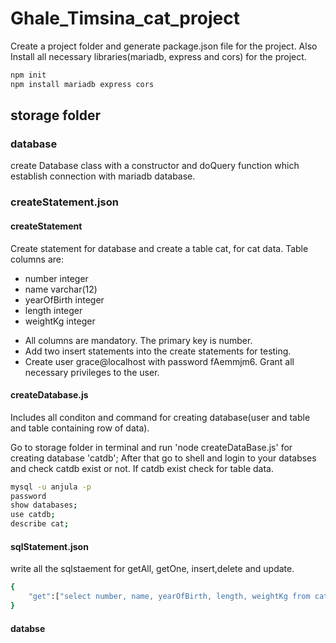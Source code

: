 # Ghale_Timsina_cat_project

Create a project folder and generate package.json file for the project. Also Install all necessary libraries(mariadb, express and cors) for the project.

```js
npm init
npm install mariadb express cors
```

## storage folder

### database

create Database class with a constructor and doQuery function which establish connection with mariadb database.

### createStatement.json

#### createStatement

Create statement for database and create a table cat, for cat data. Table columns are:

- number integer
- name varchar(12)
- yearOfBirth integer
- length integer
- weightKg integer

* All columns are mandatory. The primary key is number.
* Add two insert statements into the create statements for testing.
* Create user grace@localhost with password fAemmjm6. Grant all necessary privileges to the user.

#### createDatabase.js

Includes all conditon and command for creating database(user and table and table containing row of data).

Go to storage folder in terminal and run 'node createDataBase.js' for creating database 'catdb';
After that go to shell and login to your databses and check catdb exist or not. If catdb exist check for table data.

```sh
mysql -u anjula -p
password
show databases;
use catdb;
describe cat;

```

#### sqlStatement.json

write all the sqlstaement for getAll, getOne, insert,delete and update.

```sh
{
	"get":["select number, name, yearOfBirth, length, weightKg from cat", "where number=?"]
}

```

#### databse
